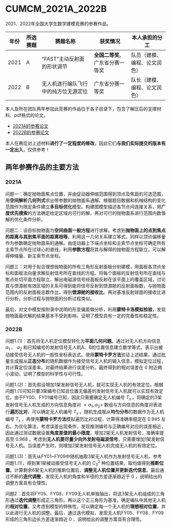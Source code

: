 # CUMCM_2021A_2022B

2021、2022年全国大学生数学建模竞赛的参赛作品。

| 年份 | 所选赛题 | 赛题名称                             | 获奖情况                         | 本人承担的分工               |
| ---- | -------- | ------------------------------------ | -------------------------------- | ---------------------------- |
| 2021 | A        | “FAST”主动反射面的形状调节           | **全国二等奖**、广东省分赛一等奖 | 队员（建模、编程、论文润色） |
| 2022 | B        | 无人机遂行编队飞行中的纯方位无源定位 | 广东省分赛一等奖                 | 队长（建模、编程、论文润色） |

本人及所在团队两年参加此竞赛的作品位于各子目录下，包含了解压后的支撑材料、pdf格式的论文。

- [2021A的参赛论文](./2021A/paper.pdf)
- [2022B的参赛论文](./2022B/paper.pdf)

本人在赛后对上述材料**进行了一定程度的修改**，因此它们**与我们实际提交的版本有一定出入**，仅供参考！

## 两年参赛作品的主要方法

### 2021A

问题一：确定抛物面焦点位置，并由促动器伸缩范围得到顶点及焦距的可选范围，用**空间解析几何列式**求出带参数的抛物面系通解。根据题目数据和机械结构的变化范围作为限定条件建立**多目标优化**模型。构建图模型描述各节点间连接关系，用**广度优先搜索**的方法确定给定区域内可行的解，再对可行的抛物面系进行范围内数值解的优化条件分析。

问题二：设目标抛物面为**空间曲面一般方程**进行求解。考虑到**抛物面上的点到焦点的距离与其到焦平面的距离相等**，利用这一几何关系建立等式，同样以顶点偏移量作为参数确定抛物面系的通解。由促动器上下端点坐标和主索节点坐标可确定所有主索节点所在过球心的直线，利用**参数方程**将其与解得的抛物面方程联立，可以解得伸缩量、新主索节点坐标。

问题三：对用于拟合理想抛物面的所有三角形反射面板分别建模，用面板各顶点坐标和面板法向量求解反射信号所在直线的方程。将每个面板的反射信号所在直线与焦点处切平面方程联立，解出电磁波信号经面板反射在该平面上的覆盖区域，讨论其与馈源舱有效区域的关系可得到能将信号反射到馈源舱的反射面板数，与抛物面范围内的反射面板总数作比，得到**馈源舱的接收比**。再对基准反射球面的接收比进行分析，分析过程与抛物面的分析过程类似。

最后，对文中模型按附录中说明的形变偏差做分析，利用**蒙特卡洛模拟检验**，发现抛物面最优解的结果基本不受到影响，证明了模型具有一定的完备性和稳定性。

### 2022B

问题1.(1)：首先将无人机定位模型转化为**平面几何问题**。通过对无人机方向信息 $\alpha_1$ 、 $\alpha_2$ 和已知编号的发射信号无人机A、B的位置信息建立数学等式，表示出被动接受信号无人机的一般性坐标表达式。使用**蒙特卡罗方法**验证上述结果，通过批量生成服从**正态分布**的随机数据作为接受信号无人机的输入信息，模拟定位过程，并计算定位误差率，对最终结果进行误差分析。最终得到的相对误差在 $0$ 附近微小波动，证明了模型的科学性与可行性。

问题1.(2)：首先假设增加1架发射信号无人机，就可实现无人机的有效定位。根据问题1.(1)可知只要3架编号已知且位置无偏差的发射信号无人机就可以实现有效定位。由于FY00、FY01编号已知，因此只需要确定无人机编号 $T_x$ 。将确定的3架发射信号无人机生成的方向信息角度对 $<\alpha_1,\alpha_2>$ 数组与方向信息的角度对表进行**遍历比对**，可以确定无人机编号 $T_x$ 。随机生成服从**均匀分布**的数据作为无人机编号 $T_x$ ，再使用**蒙特卡罗方法**模拟遍历比对过程，计算得准确率稳定在 $0.945$ 左右。为优化算法，考虑误差出现条件，发现推测编号与正确编号对应的误差相近，因此通过测试数据设置**角度差值的最小限度**，增加2架无人机发射信号，准确率提高至 $0.968$ 。考虑到**无人机要尽量少向外发射电磁波信号**，只需要增加1架发射信号无人机。当误差产生时，则增加2架发射信号无人机完成无人机的有效定位。

问题1.(3)：首先从FY01~FY09中随机抽取3架无人机作为发射信号无人机，参考问题1.(1)，得到某1架被动接受信号无人机的 $C_3^2$ 种位置结果，取均值得到**推断位置**。计算剩余6架无人机的推断位置后，**调整无人机位置并更新迭代信息**。最后通过不断的**迭代调整**，发现无人机的角度和半径的方差逐渐趋近于 $0$ ，说明给出的调整方案具有合理性。

问题2：首先将FY05、FY08、FY09无人机单独抽出，将这3架无人机组成的三角形通过**迭代调整**形成正三角形。再以这个正三角形为基准，确定编队中其他无人机的**相对位置**。又考虑到模型的特殊性，可以确定每一个无人机的**理想相对位置**，并以此进行无人机的调整。最后，通过迭代模拟，发现无人机FY05、FY08、FY09形成的三角形边长方差逐渐趋近 $0$ ，说明给出的调整方案具有合理性。